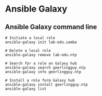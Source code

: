 # Ansible Galaxy

## Ansible Galaxy command line
```
# Initiate a local role
ansible-galaxy init lab-edu.samba

# Delete a local role
ansible-galaxy remove lab-edu.ntp

# Search for a role on Galaxy hub
ansible-galaxy search geerlingguy.ntp
ansible-galaxy info geerlingguy.ntp

# Install a role form Galaxy hub
ansible-galaxy install geerlingguy.ntp
ansible-galaxy list
```
